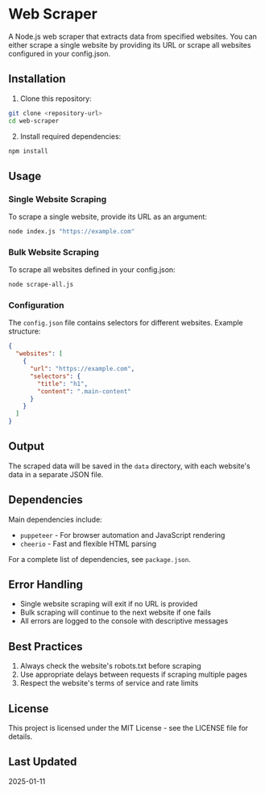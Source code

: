 # Web Scraper

A Node.js web scraper that extracts data from specified websites. You can either scrape a single website by providing its URL or scrape all websites configured in your config.json.

## Installation

1. Clone this repository:
```bash
git clone <repository-url>
cd web-scraper
```

2. Install required dependencies:
```bash
npm install
```

## Usage

### Single Website Scraping

To scrape a single website, provide its URL as an argument:

```bash
node index.js "https://example.com"
```

### Bulk Website Scraping

To scrape all websites defined in your config.json:

```bash
node scrape-all.js
```

### Configuration

The `config.json` file contains selectors for different websites. Example structure:

```json
{
  "websites": [
    {
      "url": "https://example.com",
      "selectors": {
        "title": "h1",
        "content": ".main-content"
      }
    }
  ]
}
```

## Output

The scraped data will be saved in the `data` directory, with each website's data in a separate JSON file.

## Dependencies

Main dependencies include:
- `puppeteer` - For browser automation and JavaScript rendering
- `cheerio` - Fast and flexible HTML parsing

For a complete list of dependencies, see `package.json`.

## Error Handling

- Single website scraping will exit if no URL is provided
- Bulk scraping will continue to the next website if one fails
- All errors are logged to the console with descriptive messages

## Best Practices

1. Always check the website's robots.txt before scraping
2. Use appropriate delays between requests if scraping multiple pages
3. Respect the website's terms of service and rate limits

## License

This project is licensed under the MIT License - see the LICENSE file for details.

## Last Updated

2025-01-11
